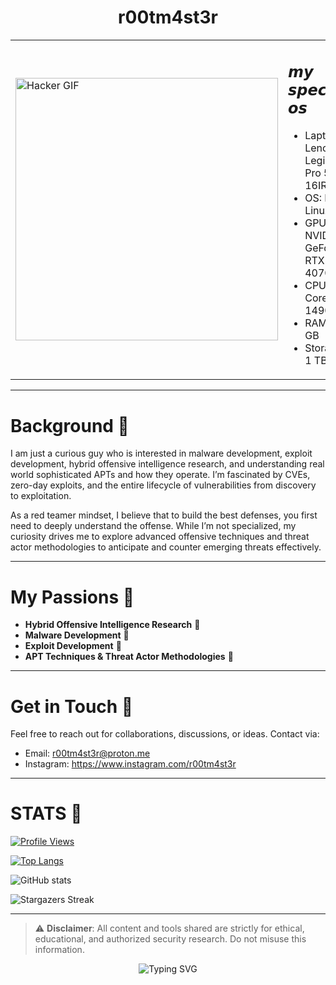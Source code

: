 <!-- Optional animated header -->
<!-- To add a GIF banner, uncomment and replace the URL below -->
<!-- <img src="https://yourdomain.com/banner.gif" alt="Banner GIF" width="100%"> -->

<h1 align="center">r00tm4st3r</h1>
<table align="center">
  <tr>
    <td>
      <img src="https://i.pinimg.com/originals/0f/7e/da/0f7edaa246cce7de5f41fd5c96fe62f4.gif" alt="Hacker GIF" width="420" />
    </td>
    <td>
      <h2>𝙢𝙮 𝙨𝙥𝙚𝙘𝙨/𝙤𝙨</h2>
      <ul>
        <li>Laptop: Lenovo Legion Pro 5 16IRx9</li>
        <li>OS: Kali Linux</li>
        <li>GPU: NVIDIA GeForce RTX 4070</li>
        <li>CPU: Intel Core i9-14900HX</li>
        <li>RAM: 32 GB</li>
        <li>Storage: 1 TB SSD</li>
      </ul>
    </td>
  </tr>
</table>

---

# Background 🏴
I am just a curious guy who is interested in malware development, exploit development, hybrid offensive intelligence research, and understanding real world sophisticated APTs and how they operate. I’m fascinated by CVEs, zero-day exploits, and the entire lifecycle of vulnerabilities from discovery to exploitation.  

As a red teamer mindset, I believe that to build the best defenses, you first need to deeply understand the offense. While I’m not specialized, my curiosity drives me to explore advanced offensive techniques and threat actor methodologies to anticipate and counter emerging threats effectively.

---

# My Passions 🏴
- **Hybrid Offensive Intelligence Research** 🏴
- **Malware Development** 🏴
- **Exploit Development** 🏴
- **APT Techniques & Threat Actor Methodologies** 🏴

---

# Get in Touch 🏴
Feel free to reach out for collaborations, discussions, or ideas. Contact via:

- Email: r00tm4st3r@proton.me  <!-- Replace with your actual email -->
- Instagram: https://www.instagram.com/r00tm4st3r <!-- Replace with actual Instagram -->

---

# STATS 🏴

[![Profile Views](https://komarev.com/ghpvc/?username=r00tm4st3r)](https://github.com/r00tm4st3r)

[![Top Langs](https://github-readme-stats.vercel.app/api/top-langs/?username=r00tm4st3r&layout=compact&theme=dark)](https://github.com/r00tm4st3r)

![GitHub stats](https://github-readme-stats.vercel.app/api?username=r00tm4st3r&show_icons=true&theme=dark)

![Stargazers Streak](https://github-readme-streak-stats.herokuapp.com/?user=r00tm4st3r&theme=black-ice)

---

> ⚠️ **Disclaimer**: All content and tools shared are strictly for ethical, educational, and authorized security research. Do not misuse this information.

<p align="center">
  <img src="https://readme-typing-svg.demolab.com?font=Fira+Code&size=20&pause=1000&center=true&vCenter=true&width=800&lines=First+understand+the+offense...;Then+build+stronger+defense.+%F0%9F%8F%B4" alt="Typing SVG" />
</p>
